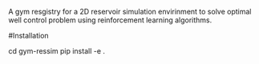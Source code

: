 A gym resgistry for a 2D reservoir simulation envirinment to solve optimal well control problem using reinforcement learning algorithms.

#Installation

cd gym-ressim
pip install -e .